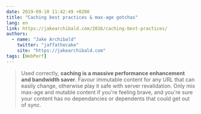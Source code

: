 ```yaml
---
date: 2019-09-10 11:42:49 +0200
title: "Caching best practices & max-age gotchas"
lang: en
link: https://jakearchibald.com/2016/caching-best-practices/
authors:
  - name: "Jake Archibald"
    twitter: "jaffathecake"
    site: "https://jakearchibald.com"
tags: [WebPerf]
---
```


> Used correctly, **caching is a massive performance enhancement and bandwidth saver**. Favour immutable content for any URL that can easily change, otherwise play it safe with server revalidation. Only mix max-age and mutable content if you're feeling brave, and you're sure your content has no dependancies or dependents that could get out of sync.